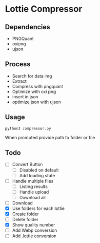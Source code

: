 # Lottie Compressor

## Dependencies

- PNGQuant
- oxipng
- ujson

## Process

- Search for data img
- Extract
- Compress with pngquant
- Optimize with oxi png
- insert in json
- optimize json with ujson

## Usage

`python3 compressor.py`

When prompted provide path to folder or file

## Todo

- [ ] Convert Button
  - [ ] Disabled on default
  - [ ] Add loading state
- [ ] Handle multiple files
  - [ ] Listing results
  - [ ] Handle upload
  - [ ] Download all
- [ ] Download
- [x] Use folders for each lottie
- [x] Create folder
- [ ] Delete folder
- [x] Show quality number
- [ ] Add Webp conversion
- [ ] Add .lottie conversion
